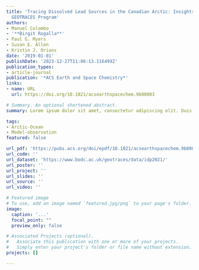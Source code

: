 ```yaml
---
title: 'Tracing Dissolved Lead Sources in the Canadian Arctic: Insights from the Canadian
  GEOTRACES Program'
authors:
- Manuel Colombo
- '**Birgit Rogalla**'
- Paul G. Myers
- Susan E. Allen
- Kristin J. Orians
date: '2019-01-01'
publishDate: '2023-12-27T11:06:13.116499Z'
publication_types:
- article-journal
publication: '*ACS Earth and Space Chemistry*'
links:
- name: URL
  url: https://doi.org/10.1021/acsearthspacechem.9b00083

# Summary. An optional shortened abstract.
summary: Lorem ipsum dolor sit amet, consectetur adipiscing elit. Duis posuere tellus ac convallis placerat. Proin tincidunt magna sed ex sollicitudin condimentum.

tags:
- Arctic-Ocean
- Model-observation
featured: false

url_pdf: 'https://pubs.acs.org/doi/epdf/10.1021/acsearthspacechem.9b00083'
url_code: ''
url_dataset: 'https://www.bodc.ac.uk/geotraces/data/idp2021/'
url_poster: ''
url_project: ''
url_slides: ''
url_source: ''
url_video: ''

# Featured image
# To use, add an image named `featured.jpg/png` to your page's folder. 
image:
  caption: '...'
  focal_point: ""
  preview_only: false

# Associated Projects (optional).
#   Associate this publication with one or more of your projects.
#   Simply enter your project's folder or file name without extension.
projects: []

---
```


